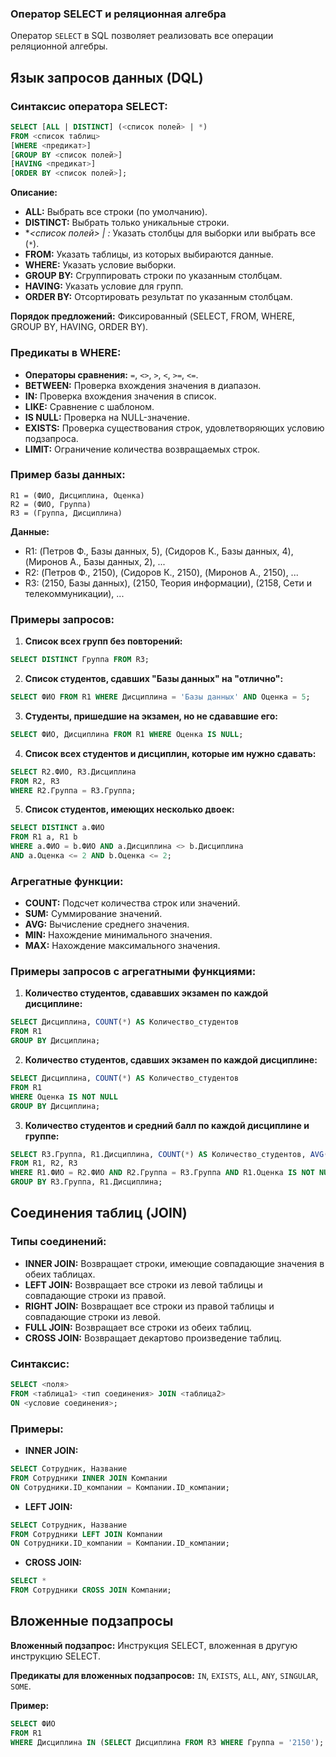 ### Оператор SELECT и реляционная алгебра

Оператор `SELECT` в SQL позволяет реализовать все операции реляционной алгебры.

## Язык запросов данных (DQL)

### Синтаксис оператора SELECT:

```sql
SELECT [ALL | DISTINCT] (<список полей> | *)
FROM <список таблиц>
[WHERE <предикат>]
[GROUP BY <список полей>]
[HAVING <предикат>]
[ORDER BY <список полей>];
```

**Описание:**

* **ALL:** Выбрать все строки (по умолчанию).
* **DISTINCT:** Выбрать только уникальные строки.
* **<список полей> | *:** Указать столбцы для выборки или выбрать все (`*`).
* **FROM:** Указать таблицы, из которых выбираются данные.
* **WHERE:**  Указать условие выборки.
* **GROUP BY:**  Сгруппировать строки по указанным столбцам.
* **HAVING:**  Указать условие для групп.
* **ORDER BY:**  Отсортировать результат по указанным столбцам.

**Порядок предложений:**  Фиксированный (SELECT, FROM, WHERE, GROUP BY, HAVING, ORDER BY).

### Предикаты в WHERE:

* **Операторы сравнения:** `=`, `<>`, `>`, `<`, `>=`, `<=`.
* **BETWEEN:**  Проверка вхождения значения в диапазон.
* **IN:** Проверка вхождения значения в список.
* **LIKE:**  Сравнение с шаблоном.
* **IS NULL:** Проверка на NULL-значение.
* **EXISTS:** Проверка существования строк, удовлетворяющих условию подзапроса.
* **LIMIT:** Ограничение количества возвращаемых строк.

### Пример базы данных:

```
R1 = (ФИО, Дисциплина, Оценка)
R2 = (ФИО, Группа)
R3 = (Группа, Дисциплина)
```

**Данные:**

* R1:  (Петров Ф., Базы данных, 5), (Сидоров К., Базы данных, 4), (Миронов А., Базы данных, 2), ...
* R2:  (Петров Ф., 2150), (Сидоров К., 2150), (Миронов А., 2150), ...
* R3: (2150, Базы данных), (2150, Теория информации), (2158, Сети и телекоммуникации), ...

### Примеры запросов:

1. **Список всех групп без повторений:**

```sql
SELECT DISTINCT Группа FROM R3;
```

2. **Список студентов, сдавших "Базы данных" на "отлично":**

```sql
SELECT ФИО FROM R1 WHERE Дисциплина = 'Базы данных' AND Оценка = 5;
```

3. **Студенты, пришедшие на экзамен, но не сдававшие его:**

```sql
SELECT ФИО, Дисциплина FROM R1 WHERE Оценка IS NULL;
```

4. **Список всех студентов и дисциплин, которые им нужно сдавать:**

```sql
SELECT R2.ФИО, R3.Дисциплина 
FROM R2, R3 
WHERE R2.Группа = R3.Группа;
```

5. **Список студентов, имеющих несколько двоек:**

```sql
SELECT DISTINCT a.ФИО
FROM R1 a, R1 b
WHERE a.ФИО = b.ФИО AND a.Дисциплина <> b.Дисциплина 
AND a.Оценка <= 2 AND b.Оценка <= 2;
```

### Агрегатные функции:

* **COUNT:** Подсчет количества строк или значений.
* **SUM:** Суммирование значений.
* **AVG:**  Вычисление среднего значения.
* **MIN:**  Нахождение минимального значения.
* **MAX:**  Нахождение максимального значения.

### Примеры запросов с агрегатными функциями:

1. **Количество студентов, сдававших экзамен по каждой дисциплине:**

```sql
SELECT Дисциплина, COUNT(*) AS Количество_студентов
FROM R1
GROUP BY Дисциплина;
```

2. **Количество студентов, сдавших экзамен по каждой дисциплине:**

```sql
SELECT Дисциплина, COUNT(*) AS Количество_студентов
FROM R1
WHERE Оценка IS NOT NULL
GROUP BY Дисциплина;
```

3. **Количество студентов и средний балл по каждой дисциплине и группе:**

```sql
SELECT R3.Группа, R1.Дисциплина, COUNT(*) AS Количество_студентов, AVG(Оценка) AS Средний_балл
FROM R1, R2, R3
WHERE R1.ФИО = R2.ФИО AND R2.Группа = R3.Группа AND R1.Оценка IS NOT NULL AND R1.Оценка > 2
GROUP BY R3.Группа, R1.Дисциплина;
```

## Соединения таблиц (JOIN)

### Типы соединений:

* **INNER JOIN:** Возвращает строки, имеющие совпадающие значения в обеих таблицах.
* **LEFT JOIN:**  Возвращает все строки из левой таблицы и совпадающие строки из правой.
* **RIGHT JOIN:**  Возвращает все строки из правой таблицы и совпадающие строки из левой.
* **FULL JOIN:**  Возвращает все строки из обеих таблиц.
* **CROSS JOIN:**  Возвращает декартово произведение таблиц.

### Синтаксис:

```sql
SELECT <поля>
FROM <таблица1> <тип соединения> JOIN <таблица2>
ON <условие соединения>;
```

### Примеры:

* **INNER JOIN:**

```sql
SELECT Сотрудник, Название 
FROM Сотрудники INNER JOIN Компании 
ON Сотрудники.ID_компании = Компании.ID_компании;
```

* **LEFT JOIN:**

```sql
SELECT Сотрудник, Название
FROM Сотрудники LEFT JOIN Компании
ON Сотрудники.ID_компании = Компании.ID_компании;
```

* **CROSS JOIN:**

```sql
SELECT *
FROM Сотрудники CROSS JOIN Компании;
```

## Вложенные подзапросы

**Вложенный подзапрос:** Инструкция SELECT, вложенная в другую инструкцию SELECT.

**Предикаты для вложенных подзапросов:** `IN`, `EXISTS`, `ALL`, `ANY`, `SINGULAR`, `SOME`.

**Пример:**

```sql
SELECT ФИО 
FROM R1
WHERE Дисциплина IN (SELECT Дисциплина FROM R3 WHERE Группа = '2150');
```
